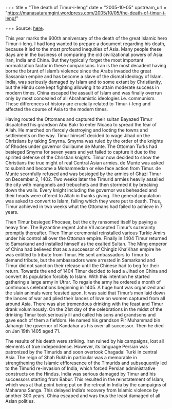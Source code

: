 +++
title = "The death of Timur-i-leng"
date = "2005-10-05"
upstream_url = "https://manasataramgini.wordpress.com/2005/10/05/the-death-of-timur-i-leng/"

+++
Source: [here](https://manasataramgini.wordpress.com/2005/10/05/the-death-of-timur-i-leng/).

This year marks the 600th anniversary of the death of the great Islamic
hero Timur-i-leng. I had long wanted to prepare a document regarding his
death, because it led to the most profound inequities of Asia. Many
people these days are in the business of comparing the old
civilizational powers of Asia: Iran, India and China. But they typically
forget the most important normalization factor in these comparisons.
Iran is the most decadent having borne the brunt of Islam’s violence
since the Arabs invaded the great Sassanian empire and has become a
slave of the dismal ideology of Islam. India, was seriously damaged by
Islam and to some extant by Christianity, but the Hindu core kept
fighting allowing it to attain moderate success in modern times. China
escaped the assault of Islam and was finally overrun only by most
concealed of all Abrahamistic ideologies i.e. communism. These
differences of history are crucially related to Timur-i-leng and
affected the course of Asia to the modern times.

Having routed the Ottomans and captured their sultan Bayazed Timur
dispatched his grandson Abu Bakr to enter Nicaea to spread the fear of
Allah. He marched on fiercely destroying and looting the towns and
settlements on the way. Timur himself decided to wage Jihad on the
Christians by taking Smyrna. Smyrna was ruled by the order of the
knights of Rhodes under governor Guillaume de Munte. The Ottoman Turks
had besieged Smyrna for seven years and yet failed to capture it due to
the spirited defense of the Christian knights. Timur now decided to show
the Christians the true might of real Central Asian armies. de Munte was
asked to submit and become a Mohammedan or else face action from Timur.
de Munte scornfully refused and was besieged by the armies of Ghazi
Timur on December 2, 1402. Two weeks later the Timurid armies heavily
assailed the city with mangonels and trebuchets and then stormed it by
breaking down the walls. Every knight including the governor was
beheaded and their heads were offered to Allah in thanks giving. The
general population was asked to convert to Islam, failing which they
were put to death. Thus, Timur achieved in two weeks what the Ottomans
had failed to achieve in 7 years.

Then Timur besieged Phocaea, but the city ransomed itself by paying a
heavy fine. The Byzantine regent John VII accepted Timur’s suzerainty
promptly thereafter. Then Timur ceremonial reinstalled various Turkic
Amirs under his control all over the Ottoman empire. Finally in 1404
Timur returned to Samarkand and installed himself as the exalted Sultan.
The Ming emperor of China had believed that as a successor of Chingiz
Kha’Khan empire he was entitled to tribute from Timur. He sent
ambassadors to Timur to demand tribute, but the ambassadors were
arrested in Samarkand and Timur did not sanction their release until the
Chinese had to beg for their return. Towards the end of 1404 Timur
decided to lead a Jihad on China and convert its population forcibly to
Islam. With this intention he started gathering a large army in Utrar.
To regale the army he ordered a month of continuous celebrations
beginning in 1405. A huge hunt was organized and the slain animals were
feasted upon. It was said that Timur’s men laid down the lances of war
and plied their lances of love on women captured from all around Asia.
There was also tremendous drinking with the feast and Timur drank
voluminously. On the 21st day of the celebrations in the midst of the
drinking Timur took seriously ill and called his sons and grandsons and
gave each of them a fiefdom. He named his grandson Pir Muhammad bin
Jahangir the governor of Kandahar as his over-all successor. Then he
died on Jan 19th 1405 aged 71.

The results of his death were striking. Iran ruined by his campaigns,
lost all elements of true independence. However, its language Persian
was patronized by the Timurids and soon overtook Chagadai Turki in
central Asia. The reign of Shah Rukh in particular was a memorable in
strengthening the Islamic effloresence of the Timurids and subsequently
led to the Timurid re-invasion of India, which forced Persian
administrative constructs on the Hindus. India was serious damaged by
Timur and his successors starting from Babur. This resulted in the
reinstatement of Islam, which was at that point being put on the retreat
in India by the campaigns of Maharana Sanga. This delayed India’s
recovery from Islamic violence by another 300 years. China escaped and
was thus the least damaged of all Asian polities.

